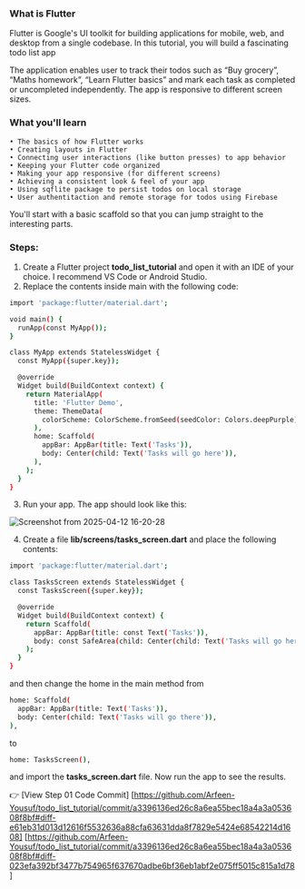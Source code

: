 ### What is Flutter

Flutter is Google's UI toolkit for building applications for mobile, web, and desktop from a single codebase. In this tutorial, you will build a fascinating todo list app

The application enables user to track their todos such as “Buy grocery”, “Maths homework”, “Learn Flutter basics” and mark each task as completed or uncompleted independently. The app is responsive to different screen sizes.

### What you'll learn

    • The basics of how Flutter works
    • Creating layouts in Flutter
    • Connecting user interactions (like button presses) to app behavior
    • Keeping your Flutter code organized
    • Making your app responsive (for different screens)
    • Achieving a consistent look & feel of your app
    • Using sqflite package to persist todos on local storage
    • User authentitaction and remote storage for todos using Firebase

You'll start with a basic scaffold so that you can jump straight to the interesting parts.

### Steps:

1. Create a Flutter project **todo_list_tutorial** and open it with an IDE of your choice. I recommend VS Code or Android Studio.
2. Replace the contents inside main with the following code:

```bash
import 'package:flutter/material.dart';

void main() {
  runApp(const MyApp());
}

class MyApp extends StatelessWidget {
  const MyApp({super.key});

  @override
  Widget build(BuildContext context) {
    return MaterialApp(
      title: 'Flutter Demo',
      theme: ThemeData(
        colorScheme: ColorScheme.fromSeed(seedColor: Colors.deepPurple),
      ),
      home: Scaffold(
        appBar: AppBar(title: Text('Tasks')),
        body: Center(child: Text('Tasks will go here')),
      ),
    );
  }
}
```

3. Run your app. The app should look like this:

![Screenshot from 2025-04-12 16-20-28](https://github.com/user-attachments/assets/d58b1998-f2bf-4854-9be5-53596c24cd37)

4. Create a file **lib/screens/tasks_screen.dart** and place the following contents:

```bash
import 'package:flutter/material.dart';

class TasksScreen extends StatelessWidget {
  const TasksScreen({super.key});

  @override
  Widget build(BuildContext context) {
    return Scaffold(
      appBar: AppBar(title: const Text('Tasks')),
      body: const SafeArea(child: Center(child: Text('Tasks will go here'))),
    );
  }
}
```

and then change the home in the main method from

```bash
home: Scaffold(
  appBar: AppBar(title: Text('Tasks')),
  body: Center(child: Text('Tasks will go there')),
),
```

to

```bash
home: TasksScreen(),
```

and import the **tasks_screen.dart** file. Now run the app to see the results.

👉 [View Step 01 Code Commit]
[https://github.com/Arfeen-Yousuf/todo_list_tutorial/commit/a3396136ed26c8a6ea55bec18a4a3a053608f8bf#diff-e61eb31d013d12616f5532636a88cfa63631dda8f7829e5424e68542214d1608]
[https://github.com/Arfeen-Yousuf/todo_list_tutorial/commit/a3396136ed26c8a6ea55bec18a4a3a053608f8bf#diff-023efa392bf3477b754965f637670adbe6bf36eb1abf2e075ff5015c815a1d78]
